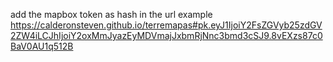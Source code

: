 add the mapbox token as hash in the url
example
https://calderonsteven.github.io/terremapas#pk.eyJ1IjoiY2FsZGVyb25zdGV2ZW4iLCJhIjoiY2oxMmJyazEyMDVmajJxbmRjNnc3bmd3cSJ9.8vEXzs87c0BaV0AU1q512B
